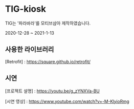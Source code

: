 # TIG-kiosk
TIG는 '파라바라'를 모티브삼아 제작하였습니다.

2020-12-28 ~ 2021-1-13
## 사용한 라이브러리
[Retrofit] : https://square.github.io/retrofit/
## 시연
[프로젝트 설명] : https://youtu.be/g_zYNXVa-BU

[시연 영상] : https://www.youtube.com/watch?v=-M-KlyioRmg
